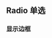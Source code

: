 <div class="demo-header">
<p class="overviewicon">
  <span class="wapi-ui-radio wapi-form-radioboxgroup"/>
</p>

## Radio 单选

<mobile-uxlink widget-name="Radio"></mobile-uxlink>
</div>

### 显示边框

<mobile-view link="radio/border"></mobile-view>

<br>
